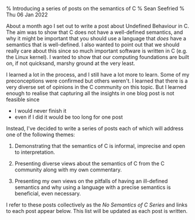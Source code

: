 % Introducing a series of posts on the semantics of C
% Sean Seefried
% Thu 06 Jan 2022

About a month ago I set out to write a post about Undefined Behaviour in C. The aim was to show that C does not have a well-defined semantics, and why it might be important that you should use a language that _does_ have a semantics that is well-defined. I also wanted to point out that we should really care about this since so much important software is written in C (e.g. the Linux kernel). I wanted to show that our computing foundations are built on, if not quicksand, marshy ground at the very least.

I learned a lot in the process, and I still have a lot more to learn. Some of my preconceptions were confirmed but others weren't. I learned that there is a very diverse set of opinions in the C community on this topic. But I learned enough to realise that capturing all the insights in one blog post is not feasible since

- I would never finish it
- even if I did it would be too long for one post

Instead, I've decided to write a series of posts each of which will address one of the following themes:

1. Demonstrating that the semantics of C is informal, imprecise and open to interpretation.

2. Presenting diverse views about the semantics of C from the C community along with my own commentary.

3. Presenting my own views on the pitfalls of having an ill-defined semantics and why using a language with a precise semantics is beneficial, even necessary.

I refer to these posts collectively as the _No Semantics of C Series_ and links to each post appear below. This list will be updated as each post is written.

